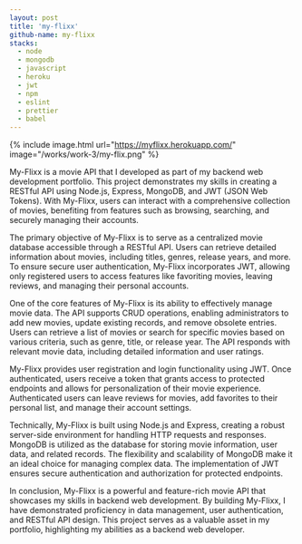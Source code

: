 ```yaml
---
layout: post
title: 'my-flixx'
github-name: my-flixx
stacks:
  - node
  - mongodb
  - javascript
  - heroku
  - jwt
  - npm 
  - eslint
  - prettier
  - babel
---
```


{% include image.html url="https://myflixx.herokuapp.com/" image="/works/work-3/my-flix.png" %}

My-Flixx is a movie API that I developed as part of my backend web development portfolio. This project demonstrates my skills in creating a RESTful API using Node.js, Express, MongoDB, and JWT (JSON Web Tokens). With My-Flixx, users can interact with a comprehensive collection of movies, benefiting from features such as browsing, searching, and securely managing their accounts.

The primary objective of My-Flixx is to serve as a centralized movie database accessible through a RESTful API. Users can retrieve detailed information about movies, including titles, genres, release years, and more. To ensure secure user authentication, My-Flixx incorporates JWT, allowing only registered users to access features like favoriting movies, leaving reviews, and managing their personal accounts.

One of the core features of My-Flixx is its ability to effectively manage movie data. The API supports CRUD operations, enabling administrators to add new movies, update existing records, and remove obsolete entries. Users can retrieve a list of movies or search for specific movies based on various criteria, such as genre, title, or release year. The API responds with relevant movie data, including detailed information and user ratings.

My-Flixx provides user registration and login functionality using JWT. Once authenticated, users receive a token that grants access to protected endpoints and allows for personalization of their movie experience. Authenticated users can leave reviews for movies, add favorites to their personal list, and manage their account settings.

Technically, My-Flixx is built using Node.js and Express, creating a robust server-side environment for handling HTTP requests and responses. MongoDB is utilized as the database for storing movie information, user data, and related records. The flexibility and scalability of MongoDB make it an ideal choice for managing complex data. The implementation of JWT ensures secure authentication and authorization for protected endpoints.

In conclusion, My-Flixx is a powerful and feature-rich movie API that showcases my skills in backend web development. By building My-Flixx, I have demonstrated proficiency in data management, user authentication, and RESTful API design. This project serves as a valuable asset in my portfolio, highlighting my abilities as a backend web developer.